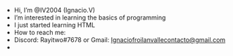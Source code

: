 -  Hi, I’m @IV2004 (Ignacio.V)
-  I’m interested in learning the basics of programming
-  I just started learning HTML
-  How to reach me:
-  Discord: Rayitwo#7678 or Gmail: Ignaciofroilanvallecontacto@gmail.com
-  

<!---
IV2004/IV2004 is a ✨ special ✨ repository because its `README.md` (this file) appears on your GitHub profile.
You can click the Preview link to take a look at your changes.
--->
